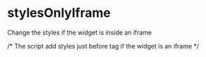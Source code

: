 # stylesOnlyIframe

Change the styles if the widget is inside an iframe

/*  The script add styles just before </body> tag if the widget is an iframe  */ 

